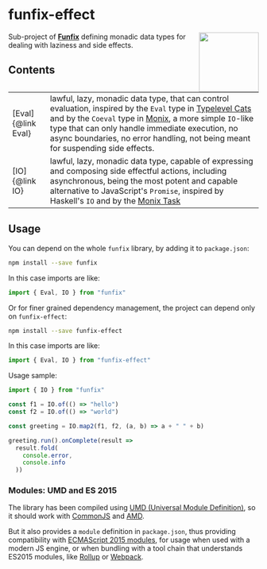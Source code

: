 # funfix-effect

<a href="https://funfix.org">
  <img src="https://funfix.org/public/logo/funfix-512.png" width="120" align="right" style="float:right; display: block; width:120px;" />
</a>

Sub-project of **[Funfix](https://funfix.org)** defining monadic data 
types for dealing with laziness and side effects.

## Contents

|              |                                                                                        |
|--------------|--------------------------------------------------------------------------------------- |
| [Eval]{@link Eval} | lawful, lazy, monadic data type, that can control evaluation, inspired by the `Eval` type in [Typelevel Cats](http://typelevel.org/cats/) and by the `Coeval` type in [Monix](https://monix.io), a more simple `IO`-like type that can only handle immediate execution, no async boundaries, no error handling, not being meant for suspending side effects. |
| [IO]{@link IO}   | lawful, lazy, monadic data type, capable of expressing and composing side effectful actions, including asynchronous, being the most potent and capable alternative to JavaScript's `Promise`, inspired by Haskell's `IO` and by the [Monix Task](https://monix.io/docs/2x/eval/task.html) |

## Usage

You can depend on the whole `funfix` library, by adding it to
`package.json`:

```bash
npm install --save funfix
```

In this case imports are like:

```typescript
import { Eval, IO } from "funfix"
```

Or for finer grained dependency management, the project can depend
only on `funfix-effect`:

```bash
npm install --save funfix-effect
```

In this case imports are like:

```typescript
import { Eval, IO } from "funfix-effect"
```

Usage sample:

```typescript
import { IO } from "funfix"

const f1 = IO.of(() => "hello")
const f2 = IO.of(() => "world")

const greeting = IO.map2(f1, f2, (a, b) => a + " " + b)

greeting.run().onComplete(result =>
  result.fold(
    console.error,
    console.info
  ))
```

### Modules: UMD and ES 2015

The library has been compiled using
[UMD (Universal Module Definition)](https://github.com/umdjs/umd),
so it should work with [CommonJS](http://requirejs.org/docs/commonjs.html)
and [AMD](http://requirejs.org/docs/whyamd.html).

But it also provides a `module` definition in `package.json`, thus
providing compatibility with
[ECMAScript 2015 modules](https://developer.mozilla.org/en-US/docs/Web/JavaScript/Reference/Statements/import), for usage when used with a modern JS engine,
or when bundling with a tool chain that understands ES2015 modules,
like [Rollup](https://rollupjs.org/) or [Webpack](https://webpack.js.org/).

